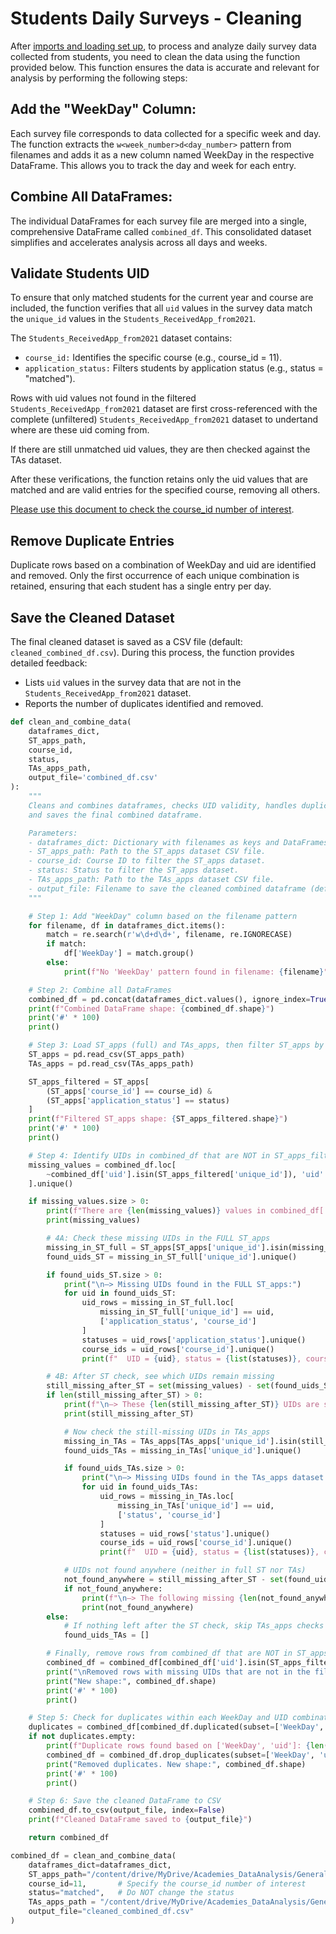 # Students Daily Surveys - Cleaning

After [imports and loading set up](https://vivineuro.github.io/Neuromatch-Data-Analysis-Team-Organization/WorkTogether/Imports%20%26%20Loading%20set%20up.html), to process and analyze daily survey data collected from students, you need to clean the data using the function provided below. 
This function ensures the data is accurate and relevant for analysis by performing the following steps:

## Add the "WeekDay" Column:
Each survey file corresponds to data collected for a specific week and day. The function extracts the `w<week_number>d<day_number>` pattern from filenames and adds it as a new column named WeekDay in the respective DataFrame. This allows you to track the day and week for each entry.

## Combine All DataFrames:
The individual DataFrames for each survey file are merged into a single, comprehensive DataFrame called `combined_df`. This consolidated dataset simplifies and accelerates analysis across all days and weeks.

## Validate Students UID 
To ensure that only matched students for the current year and course are included, the function verifies that all `uid` values in the survey data match the `unique_id` values in the `Students_ReceivedApp_from2021`.

The `Students_ReceivedApp_from2021` dataset contains:

- `course_id:` Identifies the specific course (e.g., course_id = 11).
- `application_status:` Filters students by application status (e.g., status = "matched").


Rows with uid values not found in the filtered `Students_ReceivedApp_from2021` dataset are first cross-referenced with the complete (unfiltered) `Students_ReceivedApp_from2021` dataset to undertand where are these uid coming from. 

If there are still unmatched uid values, they are then checked against the TAs dataset.

After these verifications, the function retains only the uid values that are matched and are valid entries for the specified course, removing all others.


[Please use this document to check the course_id number of interest](https://docs.google.com/document/d/1OUPMUGDOYEmp7Znp4ZrBJSi_-vHU0yBH/edit#heading=h.gjdgxs).

## Remove Duplicate Entries
Duplicate rows based on a combination of WeekDay and uid are identified and removed. Only the first occurrence of each unique combination is retained, ensuring that each student has a single entry per day.

## Save the Cleaned Dataset 
The final cleaned dataset is saved as a CSV file (default: `cleaned_combined_df.csv`).
During this process, the function provides detailed feedback:

- Lists `uid` values in the survey data that are not in the `Students_ReceivedApp_from2021` dataset.
- Reports the number of duplicates identified and removed.


```python
def clean_and_combine_data(
    dataframes_dict,
    ST_apps_path,
    course_id,
    status,
    TAs_apps_path,
    output_file='combined_df.csv'
):
    """
    Cleans and combines dataframes, checks UID validity, handles duplicates,
    and saves the final combined dataframe.

    Parameters:
    - dataframes_dict: Dictionary with filenames as keys and DataFrames as values.
    - ST_apps_path: Path to the ST_apps dataset CSV file.
    - course_id: Course ID to filter the ST_apps dataset.
    - status: Status to filter the ST_apps dataset.
    - TAs_apps_path: Path to the TAs_apps dataset CSV file.
    - output_file: Filename to save the cleaned combined dataframe (default: 'combined_df.csv').
    """

    # Step 1: Add "WeekDay" column based on the filename pattern
    for filename, df in dataframes_dict.items():
        match = re.search(r'w\d+d\d+', filename, re.IGNORECASE)
        if match:
            df['WeekDay'] = match.group()
        else:
            print(f"No 'WeekDay' pattern found in filename: {filename}")

    # Step 2: Combine all DataFrames
    combined_df = pd.concat(dataframes_dict.values(), ignore_index=True)
    print(f"Combined DataFrame shape: {combined_df.shape}")
    print('#' * 100)
    print()

    # Step 3: Load ST_apps (full) and TAs_apps, then filter ST_apps by course_id and status
    ST_apps = pd.read_csv(ST_apps_path)
    TAs_apps = pd.read_csv(TAs_apps_path)

    ST_apps_filtered = ST_apps[
        (ST_apps['course_id'] == course_id) &
        (ST_apps['application_status'] == status)
    ]
    print(f"Filtered ST_apps shape: {ST_apps_filtered.shape}")
    print('#' * 100)
    print()

    # Step 4: Identify UIDs in combined_df that are NOT in ST_apps_filtered
    missing_values = combined_df.loc[
        ~combined_df['uid'].isin(ST_apps_filtered['unique_id']), 'uid'
    ].unique()

    if missing_values.size > 0:
        print(f"There are {len(missing_values)} values in combined_df['uid'] NOT found in ST_apps_filtered['unique_id']:")
        print(missing_values)

        # 4A: Check these missing UIDs in the FULL ST_apps
        missing_in_ST_full = ST_apps[ST_apps['unique_id'].isin(missing_values)]
        found_uids_ST = missing_in_ST_full['unique_id'].unique()

        if found_uids_ST.size > 0:
            print("\n—> Missing UIDs found in the FULL ST_apps:")
            for uid in found_uids_ST:
                uid_rows = missing_in_ST_full.loc[
                    missing_in_ST_full['unique_id'] == uid,
                    ['application_status', 'course_id']
                ]
                statuses = uid_rows['application_status'].unique()
                course_ids = uid_rows['course_id'].unique()
                print(f"  UID = {uid}, status = {list(statuses)}, course_id = {list(course_ids)}")

        # 4B: After ST check, see which UIDs remain missing
        still_missing_after_ST = set(missing_values) - set(found_uids_ST)
        if len(still_missing_after_ST) > 0:
            print(f"\n—> These {len(still_missing_after_ST)} UIDs are still missing after checking FULL ST_apps:")
            print(still_missing_after_ST)

            # Now check the still-missing UIDs in TAs_apps
            missing_in_TAs = TAs_apps[TAs_apps['unique_id'].isin(still_missing_after_ST)]
            found_uids_TAs = missing_in_TAs['unique_id'].unique()

            if found_uids_TAs.size > 0:
                print("\n—> Missing UIDs found in the TAs_apps dataset:")
                for uid in found_uids_TAs:
                    uid_rows = missing_in_TAs.loc[
                        missing_in_TAs['unique_id'] == uid,
                        ['status', 'course_id']
                    ]
                    statuses = uid_rows['status'].unique()
                    course_ids = uid_rows['course_id'].unique()
                    print(f"  UID = {uid}, status = {list(statuses)}, course_id = {list(course_ids)}")

            # UIDs not found anywhere (neither in full ST nor TAs)
            not_found_anywhere = still_missing_after_ST - set(found_uids_TAs)
            if not_found_anywhere:
                print(f"\n—> The following missing {len(not_found_anywhere)} UIDs were NOT found in ST_apps_filtered, FULL ST_apps, or TAs_apps:")
                print(not_found_anywhere)
        else:
            # If nothing left after the ST check, skip TAs_apps checks
            found_uids_TAs = []

        # Finally, remove rows from combined_df that are NOT in ST_apps_filtered
        combined_df = combined_df[combined_df['uid'].isin(ST_apps_filtered['unique_id'])]
        print("\nRemoved rows with missing UIDs that are not in the filtered list.")
        print("New shape:", combined_df.shape)
        print('#' * 100)
        print()

    # Step 5: Check for duplicates within each WeekDay and UID combination
    duplicates = combined_df[combined_df.duplicated(subset=['WeekDay', 'uid'], keep=False)]
    if not duplicates.empty:
        print(f"Duplicate rows found based on ['WeekDay', 'uid']: {len(duplicates)}")
        combined_df = combined_df.drop_duplicates(subset=['WeekDay', 'uid'], keep='first')
        print("Removed duplicates. New shape:", combined_df.shape)
        print('#' * 100)
        print()

    # Step 6: Save the cleaned DataFrame to CSV
    combined_df.to_csv(output_file, index=False)
    print(f"Cleaned DataFrame saved to {output_file}")

    return combined_df
```



```python
combined_df = clean_and_combine_data(
    dataframes_dict=dataframes_dict,
    ST_apps_path="/content/drive/MyDrive/Academies_DataAnalysis/General/Students_ReceivedApp_from2021.csv", # to be updated in 2025
    course_id=11,       # Specify the course_id number of interest
    status="matched",   # Do NOT change the status
    TAs_apps_path = "/content/drive/MyDrive/Academies_DataAnalysis/General/TAs_ReceivedApp_from2021.csv",
    output_file="cleaned_combined_df.csv" 
)
```